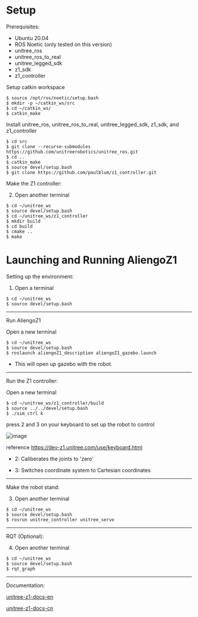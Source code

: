 # Setup
Prerequisites:
 - Ubuntu 20.04
 - ROS Noetic (only tested on this version)
 - unitree_ros
 - unitree_ros_to_real
 - unitree_legged_sdk
 - z1_sdk
 - z1_controller

Setup catkin workspace
```
$ source /opt/ros/noetic/setup.bash
$ mkdir -p ~/catkin_ws/src
$ cd ~/catkin_ws/
$ catkin_make
```

Install unitree_ros, unitree_ros_to_real, unitree_legged_sdk, z1_sdk, and z1_controller
```
$ cd src
$ git clone --recurse-submodules https://github.com/unitreerobotics/unitree_ros.git
$ cd ..
$ catkin_make
$ source devel/setup.bash
$ git clone https://github.com/paulblum/z1_controller.git
```

Make the Z1 controller:

2. Open another terminal
```
$ cd ~/unitree_ws                                                        
$ source devel/setup.bash
$ cd ~/unitree_ws/z1_controller
$ mkdir build
$ cd build
$ cmake ..
$ make
```


# Launching and Running AliengoZ1
Setting up the environment:

1. Open a terminal
```
$ cd ~/unitree_ws                                                        
$ source devel/setup.bash
```                  

___
Run AliengoZ1

Open a new terminal
```
$ cd ~/unitree_ws                                                        
$ source devel/setup.bash
$ roslaunch aliengoZ1_description aliengoZ1_gazebo.launch
```
- This will open up gazebo with the robot.
___

Run the Z1 controller:

Open a new terminal
```
$ cd ~/unitree_ws/z1_controller/build                                                        
$ source ../../devel/setup.bash
$ ./sim_ctrl k
```
press 2 and 3 on your keyboard to set up the robot to control 

![image](https://github.com/ansonchen04/z1_controller/assets/148047458/5b188fe4-1c8e-4394-b01e-1cee8f87bb68)

reference https://dev-z1.unitree.com/use/keyboard.html

 - 2: Caliberates the joints to 'zero'

 - 3: Switches coordinate system to Cartesian coordinates

___
Make the robot stand:

3. Open another terminal
```
$ cd ~/unitree_ws
$ source devel/setup.bash
$ rosrun unitree_controller unitree_servo
```
___
RQT (Optional):

4. Open another terminal
```
$ cd ~/unitree_ws
$ source devel/setup.bash
$ rqt_graph
```
___
Documentation:

[unitree-z1-docs-en](http://dev-z1.unitree.com)

[unitree-z1-docs-cn](http://dev-z1.cn.unitree.com)


